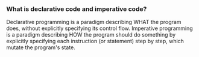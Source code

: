 ### What is declarative code and imperative code?

Declarative programming is a paradigm describing WHAT the program does, without explicitly specifying its control flow. Imperative programming is a paradigm describing HOW the program should do something by explicitly specifying each instruction (or statement) step by step, which mutate the program's state.
